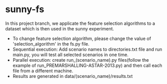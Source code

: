 # sunny-fs
In this project branch, we applicate the feature selection algorithms to a dataset which is then used in the sunny experiment.

- To change feature selection algorithm, please change the value of 'selection_algorithm' in the fs.py file.
- Sequential execution: Add scenario names to directories.txt file and run main.py, you will test all selected scenarios in one time.
- Parallel execution: create run_(scenario_name).py files(follow the example of run_PREMARSHALLING-ASTAR-2013.py) and then call each file from a different machine.
- Results are generated in data/(scenario_name)/results.txt
